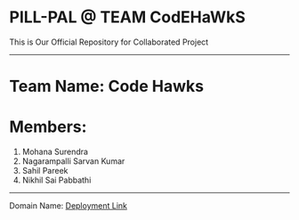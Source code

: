 # PILL-PAL @ TEAM CodEHaWkS
This is Our Official Repository for Collaborated Project
<hr>
<h1>Team Name: Code Hawks</h1>
<h1>Members:</h1>
<ol>
  <li>Mohana Surendra</li>
  <li>Nagarampalli Sarvan Kumar</li>
  <li>Sahil Pareek</li>
  <li>Nikhil Sai Pabbathi</li>
</ol>
<hr>
Domain Name: <a href="https://codehawks-mocha.vercel.app">Deployment Link</a>
